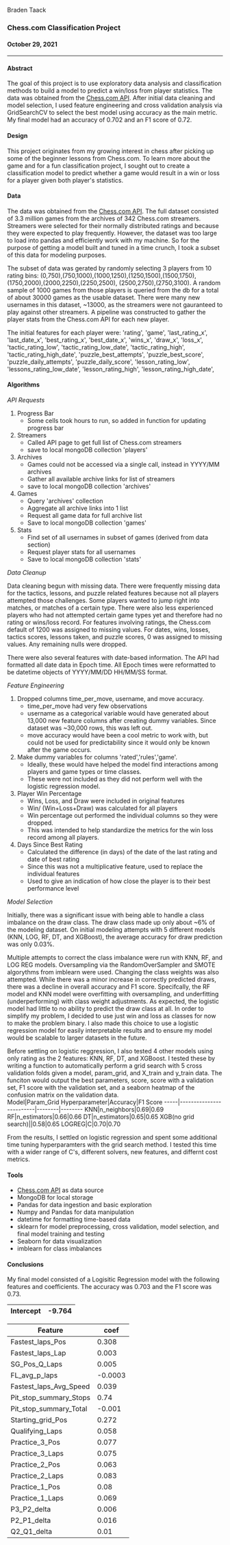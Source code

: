 Braden Taack
### Chess.com Classification Project
#### October 29, 2021
---

#### Abstract
  
The goal of this project is to use exploratory data analysis and classification methods to build a model to predict a win/loss from player statistics. The data was obtained from the [Chess.com API](https://www.chess.com/news/view/published-data-api). After initial data cleaning and model selection, I used feature engineering and cross validation analysis via GridSearchCV to select the best model using accuracy as the main metric. My final model had an accuracy of 0.702 and an F1 score of 0.72.


#### Design

This project originates from my growing interest in chess after picking up some of the beginner lessons from Chess.com. To learn more about the game and for a fun classification project, I sought out to create a classification model to predict whether a game would result in a win or loss for a player given both player's statistics. 

#### Data

The data was obtained from the [Chess.com API](https://www.chess.com/news/view/published-data-api). The full dataset consisted of 3.3 million games from the archives of 342 Chess.com streamers. Streamers were selected for their normally distributed ratings and because they were expected to play frequently. However, the dataset was too large to load into pandas and efficiently work with my machine. So for the purpose of getting a model built and tuned in a time crunch, I took a subset of this data for modeling purposes.  
  
The subset of data was gerated by randomly selecting 3 players from 10 rating bins: (0,750),(750,1000),(1000,1250),(1250,1500),(1500,1750),(1750,2000),(2000,2250),(2250,2500), (2500,2750),(2750,3100). A random sample of 1000 games from those players is queried from the db for a total of about 30000 games as the usable dataset. There were many new usernames in this dataset, ~13000, as the streamers were not gauranteed to play against other streamers. A pipeline was constructed to gather the player stats from the Chess.com API for each new player. 
  
The initial features for each player were: 'rating', 'game', 'last_rating_x', 'last_date_x', 'best_rating_x', 'best_date_x', 'wins_x', 'draw_x', 'loss_x', 'tactic_rating_low', 'tactic_rating_low_date', 'tactic_rating_high', 'tactic_rating_high_date', 'puzzle_best_attempts', 'puzzle_best_score', 'puzzle_daily_attempts', 'puzzle_daily_score', 'lesson_rating_low', 'lessons_rating_low_date', 'lesson_rating_high', 'lesson_rating_high_date',

#### Algorithms
  
*API Requests*  
  
1. Progress Bar  
    - Some cells took hours to run, so added in function for updating progress bar
3. Streamers
    - Called API page to get full list of Chess.com streamers
    - save to local mongoDB collection 'players'
3. Archives
    - Games could not be accessed via a single call, instead in YYYY/MM archives
    - Gather all available archive links for list of streamers
    - save to local mongoDB collection 'archives'
5. Games
    - Query 'archives' collection
    - Aggregate all archive links into 1 list
    - Request all game data for full archive list
    - Save to local mongoDB collection 'games'
7. Stats
    - Find set of all usernames in subset of games (derived from data section)
    - Request player stats for all usernames
    - Save to local mongoDB collection 'stats' 
  
*Data Cleanup* 
  
Data cleaning begun with missing data. There were frequently missing data for the tactics, lessons, and puzzle related features because not all players attempted those challenges. Some players wanted to jump right into matches, or matches of a certain type. There were also less experienced players who had not attempted certain game types yet and therefore had no rating or wins/loss record. For features involving ratings, the Chess.com default of 1200 was assigned to missing values. For dates, wins, losses, tactics scores, lessons taken, and puzzle scores, 0 was assigned to missing values. Any remaining nulls were dropped. 

There were also several features with date-based information. The API had formatted all date data in Epoch time. All Epoch times were reformatted to be datetime objects of YYYY/MM/DD HH/MM/SS format.  
  
*Feature Engineering*  
  
1. Dropped columns time_per_move, username, and move accuracy. 
    - time_per_move had very few observations
    - username as a categorical variable would have generated about 13,000 new feature columns after creating dummy variables. Since dataset was ~30,000 rows, this was left out. 
    - move accuracy would have been a cool metric to work with, but could not be used for predictability since it would only be known after the game occurs. 
3. Make dummy variables for columns 'rated','rules','game'.
    - Ideally, these would have helped the model find interactions among players and game types or time classes. 
    - These were not included as they did not perform well with the logistic regression model.
5. Player Win Percentage
    - Wins, Loss, and Draw were included in original features
    - Win/ (Win+Loss+Draw) was calculated for all players
    - Win percentage out performed the individual columns so they were dropped. 
    - This was intended to help standardize the metrics for the win loss record among all players. 
7. Days Since Best Rating
    - Calculated the difference (in days) of the date of the last rating and date of best rating
    - Since this was not a multiplicative feature, used to replace the individual features
    - Used to give an indication of how close the player is to their best performance level
  
*Model Selection*  
  
Initially, there was a significant issue with being able to handle a class imbalance on the draw class. The draw class made up only about ~6% of the modeling dataset. On initial modeling attempts with 5 different models (KNN, LOG, RF, DT, and XGBoost), the average accuracy for draw prediction was only 0.03%.  
  
Multiple attempts to correct the class imbalance were run with KNN, RF, and LOG REG models. Oversampling via the RandomOverSampler and SMOTE algorythms from imblearn were used. Changing the class weights was also attempted. While there was a minor increase in correctly predicted draws, there was a decline in overall accuracy and F1 score. Specifcally, the RF model and KNN model were overfitting with oversampling, and underfitting (underperforming) with class weight adjustments. As expected, the logistic model had little to no ability to predict the draw class at all. In order to simplify my problem, I decided to use just win and loss as classes for now to make the problem binary. I also made this choice to use a logistic regression model for easily interpretable results and to ensure my model would be scalable to larger datasets in the future.  
  
Before settling on logistic reggression, I also tested 4 other models using only rating as the 2 features: KNN, RF, DT, and XGBoost. I tested these by writing a function to automatically perform a grid search with 5 cross validation folds given a model, param_grid, and X_train and y_train data. The funciton would output the best parameters, score, score with a validation set, F1 score with the validation set, and a seaborn heatmap of the confusion matrix on the validation data.  
  Model|Param_Grid Hyperparameter|Accuracy|F1 Score
  -----|-------------------------|--------|--------
  KNN|n_neighbors|0.69|0.69
  RF|n_estimators|0.66|0.66
  DT|n_estimators|0.65|0.65
  XGB(no grid search)||0.58|0.65
  LOGREG|C|0.70|0.70
  
From the results, I settled on logistic regression and spent some additional time tuning hyperparamters with the grid search method. I tested this time with a wider range of C's, different solvers, new features, and differnt cost metrics. 
  
#### Tools

- [Chess.com API](https://www.chess.com/news/view/published-data-api) as data source 
- MongoDB for local storage 
- Pandas for data ingestion and basic exploration
- Numpy and Pandas for data manipulation
- datetime for formatting time-based data
- sklearn for model preprocessing, cross validation, model selection, and final model training and testing
- Seaborn for data visualization
- imblearn for class imbalances

#### Conclusions  
  
My final model consisted of a Logisitic Regression model with the following features and coefficients. The accuracy was 0.703 and the F1 score was 0.73.
  
  Intercept|-9.764
  ---------|------  
  
  Feature|coef
  -------|----
  Fastest_laps_Pos| 0.308
  Fastest_laps_Lap| 0.003
  SG_Pos_Q_Laps|0.005
  FL_avg_p_laps|-0.0003
  Fastest_laps_Avg_Speed| 0.039
  Pit_stop_summary_Stops|0.74
  Pit_stop_summary_Total|-0.001
  Starting_grid_Pos|0.272
  Qualifying_Laps|0.058
  Practice_3_Pos|0.077
  Practice_3_Laps|0.075
  Practice_2_Pos|0.063
  Practice_2_Laps|0.083
  Practice_1_Pos|0.08
  Practice_1_Laps|0.069
  P3_P2_delta| 0.006
  P2_P1_delta|0.016
  Q2_Q1_delta|0.01
